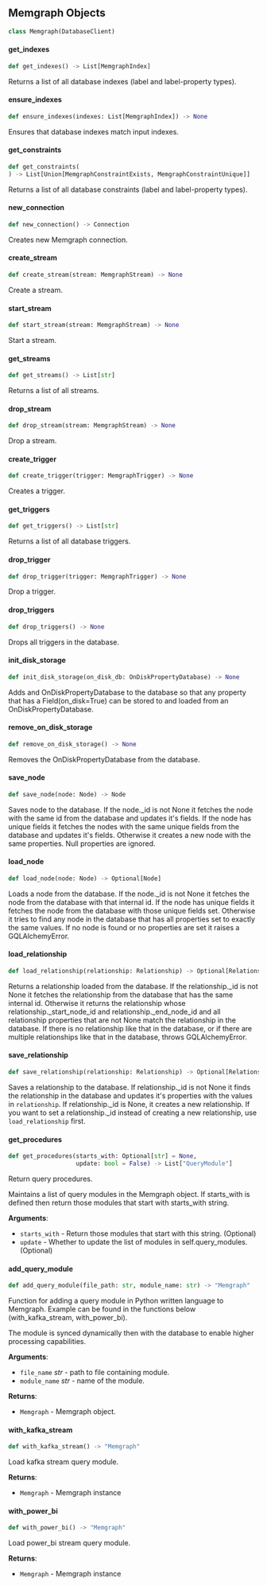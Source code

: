 ## Memgraph Objects

```python
class Memgraph(DatabaseClient)
```

#### get\_indexes

```python
def get_indexes() -> List[MemgraphIndex]
```

Returns a list of all database indexes (label and label-property types).

#### ensure\_indexes

```python
def ensure_indexes(indexes: List[MemgraphIndex]) -> None
```

Ensures that database indexes match input indexes.

#### get\_constraints

```python
def get_constraints(
) -> List[Union[MemgraphConstraintExists, MemgraphConstraintUnique]]
```

Returns a list of all database constraints (label and label-property types).

#### new\_connection

```python
def new_connection() -> Connection
```

Creates new Memgraph connection.

#### create\_stream

```python
def create_stream(stream: MemgraphStream) -> None
```

Create a stream.

#### start\_stream

```python
def start_stream(stream: MemgraphStream) -> None
```

Start a stream.

#### get\_streams

```python
def get_streams() -> List[str]
```

Returns a list of all streams.

#### drop\_stream

```python
def drop_stream(stream: MemgraphStream) -> None
```

Drop a stream.

#### create\_trigger

```python
def create_trigger(trigger: MemgraphTrigger) -> None
```

Creates a trigger.

#### get\_triggers

```python
def get_triggers() -> List[str]
```

Returns a list of all database triggers.

#### drop\_trigger

```python
def drop_trigger(trigger: MemgraphTrigger) -> None
```

Drop a trigger.

#### drop\_triggers

```python
def drop_triggers() -> None
```

Drops all triggers in the database.

#### init\_disk\_storage

```python
def init_disk_storage(on_disk_db: OnDiskPropertyDatabase) -> None
```

Adds and OnDiskPropertyDatabase to the database so that any property
that has a Field(on_disk=True) can be stored to and loaded from
an OnDiskPropertyDatabase.

#### remove\_on\_disk\_storage

```python
def remove_on_disk_storage() -> None
```

Removes the OnDiskPropertyDatabase from the database.

#### save\_node

```python
def save_node(node: Node) -> Node
```

Saves node to the database.
If the node._id is not None it fetches the node with the same id from
the database and updates it&#x27;s fields.
If the node has unique fields it fetches the nodes with the same unique
fields from the database and updates it&#x27;s fields.
Otherwise it creates a new node with the same properties.
Null properties are ignored.

#### load\_node

```python
def load_node(node: Node) -> Optional[Node]
```

Loads a node from the database.
If the node._id is not None it fetches the node from the database with that
internal id.
If the node has unique fields it fetches the node from the database with
those unique fields set.
Otherwise it tries to find any node in the database that has all properties
set to exactly the same values.
If no node is found or no properties are set it raises a GQLAlchemyError.

#### load\_relationship

```python
def load_relationship(relationship: Relationship) -> Optional[Relationship]
```

Returns a relationship loaded from the database.
If the relationship._id is not None it fetches the relationship from
the database that has the same internal id.
Otherwise it returns the relationship whose relationship._start_node_id
and relationship._end_node_id and all relationship properties that
are not None match the relationship in the database.
If there is no relationship like that in the database, or if there are
multiple relationships like that in the database, throws GQLAlchemyError.

#### save\_relationship

```python
def save_relationship(relationship: Relationship) -> Optional[Relationship]
```

Saves a relationship to the database.
If relationship._id is not None it finds the relationship in the database
and updates it&#x27;s properties with the values in `relationship`.
If relationship._id is None, it creates a new relationship.
If you want to set a relationship._id instead of creating a new
relationship, use `load_relationship` first.

#### get\_procedures

```python
def get_procedures(starts_with: Optional[str] = None,
                   update: bool = False) -> List["QueryModule"]
```

Return query procedures.

Maintains a list of query modules in the Memgraph object. If starts_with
is defined then return those modules that start with starts_with string.

**Arguments**:

- `starts_with` - Return those modules that start with this string.
  (Optional)
- `update` - Whether to update the list of modules in
  self.query_modules. (Optional)

#### add\_query\_module

```python
def add_query_module(file_path: str, module_name: str) -> "Memgraph"
```

Function for adding a query module in Python written language to Memgraph.
Example can be found in the functions below (with_kafka_stream, with_power_bi).

The module is synced dynamically then with the database to enable higher processing
capabilities.

**Arguments**:

- `file_name` _str_ - path to file containing module.
- `module_name` _str_ - name of the module.
  

**Returns**:

- `Memgraph` - Memgraph object.

#### with\_kafka\_stream

```python
def with_kafka_stream() -> "Memgraph"
```

Load kafka stream query module.

**Returns**:

- `Memgraph` - Memgraph instance

#### with\_power\_bi

```python
def with_power_bi() -> "Memgraph"
```

Load power_bi stream query module.

**Returns**:

- `Memgraph` - Memgraph instance

